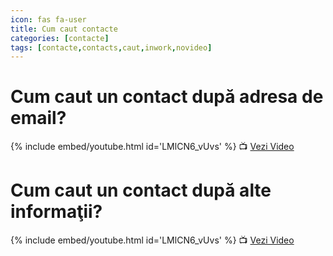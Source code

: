 ```yaml
---
icon: fas fa-user
title: Cum caut contacte
categories: [contacte]
tags: [contacte,contacts,caut,inwork,novideo]
---
```


# <i class='fas fa-user'></i> Cum caut un contact după adresa de email?

[//]: # (Comming soon video)

{% include embed/youtube.html id='LMlCN6_vUvs' %}
📺 [Vezi Video](https://www.youtube.com/watch?v=LMlCN6_vUvs)

# <i class='fas fa-user'></i> Cum caut un contact după alte informaţii?

[//]: # (Comming soon video)

{% include embed/youtube.html id='LMlCN6_vUvs' %}
📺 [Vezi Video](https://www.youtube.com/watch?v=LMlCN6_vUvs)
